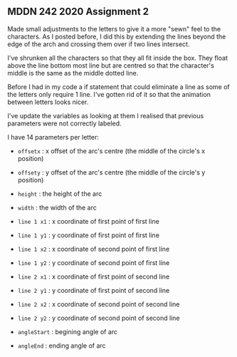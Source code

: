 ## MDDN 242 2020 Assignment 2

Made small adjustments to the letters to give it a more "sewn" feel to the characters. 
As I posted before, I did this by extending the lines beyond the edge of the arch and crossing them over if two lines intersect. 

I've shrunken all the characters so that they all fit inside the box. They float above the line bottom most line but are centred so that the character's middle is the same as the middle dotted line.

Before I had in my code a if statement that could eliminate a line as some of the letters only require 1 line. I've gotten rid of it so that the animation between letters looks nicer. 


I've update the variables as looking at them I realised that previous parameters were not correctly labeled.

I have 14 parameters per letter:
  * `offsetx` : x offset of the arc's centre (the middle of the circle's x position)
  * `offsety` : y offset of the arc's centre (the middle of the circle's y position)
  * `height` : the height of the arc 
  * `width` : the width of the arc

  * `line 1 x1` : x coordinate of first point of first line
  * `line 1 y1` : y coordinate of first point of first line
  * `line 1 x2` : x coordinate of second point of first line
  * `line 1 y2` : y coordinate of second point of first line
  
  * `line 2 x1` : x coordinate of first point of second line
  * `line 2 y1` : y coordinate of first point of second line
  * `line 2 x2` : x coordinate of second point of second line
  * `line 2 y2` : y coordinate of second point of second line
  
  * `angleStart` : begining angle of arc
  * `angleEnd` : ending angle of arc

